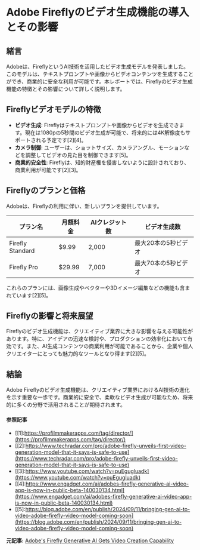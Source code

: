 # Adobe Fireflyのビデオ生成機能の導入とその影響

## 緒言

Adobeは、FireflyというAI技術を活用したビデオ生成モデルを発表しました。このモデルは、テキストプロンプトや画像からビデオコンテンツを生成することができ、商業的に安全な利用が可能です。本レポートでは、Fireflyのビデオ生成機能の特徴とその影響について詳しく説明します。

## Fireflyビデオモデルの特徴

- **ビデオ生成**: Fireflyはテキストプロンプトや画像からビデオを生成できます。現在は1080pの5秒間のビデオ生成が可能で、将来的には4K解像度もサポートされる予定です[2][4]。
- **カメラ制御**: ユーザーは、ショットサイズ、カメラアングル、モーションなどを調整してビデオの見た目を制御できます[5]。
- **商業的安全性**: Fireflyは、知的財産権を侵害しないように設計されており、商業利用が可能です[2][3]。

## Fireflyのプランと価格

Adobeは、Fireflyの利用に伴い、新しいプランを提供しています。

| プラン名 | 月額料金 | AIクレジット数 | ビデオ生成数 |
|----------|----------|---------------|---------------|
| Firefly Standard | $9.99 | 2,000 | 最大20本の5秒ビデオ |
| Firefly Pro | $29.99 | 7,000 | 最大70本の5秒ビデオ |

これらのプランには、画像生成やベクターや3Dイメージ編集などの機能も含まれています[2][5]。

## Fireflyの影響と将来展望

Fireflyのビデオ生成機能は、クリエイティブ業界に大きな影響を与える可能性があります。特に、アイデアの迅速な検討や、プロダクションの効率化において有効です。また、AI生成コンテンツの商業利用が可能であることから、企業や個人クリエイターにとっても魅力的なツールとなり得ます[2][5]。

## 結論

Adobe Fireflyのビデオ生成機能は、クリエイティブ業界におけるAI技術の進化を示す重要な一歩です。商業的に安全で、柔軟なビデオ生成が可能なため、将来的に多くの分野で活用されることが期待されます。
#### 参照記事
- [[1]:https://profilmmakerapps.com/tag/director/](https://profilmmakerapps.com/tag/director/)
- [[2]:https://www.techradar.com/pro/adobe-firefly-unveils-first-video-generation-model-that-it-says-is-safe-to-use](https://www.techradar.com/pro/adobe-firefly-unveils-first-video-generation-model-that-it-says-is-safe-to-use)
- [[3]:https://www.youtube.com/watch?v=puEgugluadk](https://www.youtube.com/watch?v=puEgugluadk)
- [[4]:https://www.engadget.com/ai/adobes-firefly-generative-ai-video-app-is-now-in-public-beta-140030134.html](https://www.engadget.com/ai/adobes-firefly-generative-ai-video-app-is-now-in-public-beta-140030134.html)
- [[5]:https://blog.adobe.com/en/publish/2024/09/11/bringing-gen-ai-to-video-adobe-firefly-video-model-coming-soon](https://blog.adobe.com/en/publish/2024/09/11/bringing-gen-ai-to-video-adobe-firefly-video-model-coming-soon)


**元記事:** [Adobe's Firefly Generative AI Gets Video Creation Capability](https://uk.pcmag.com/ai/156663/adobes-firefly-generative-ai-gets-video-creation-capability)